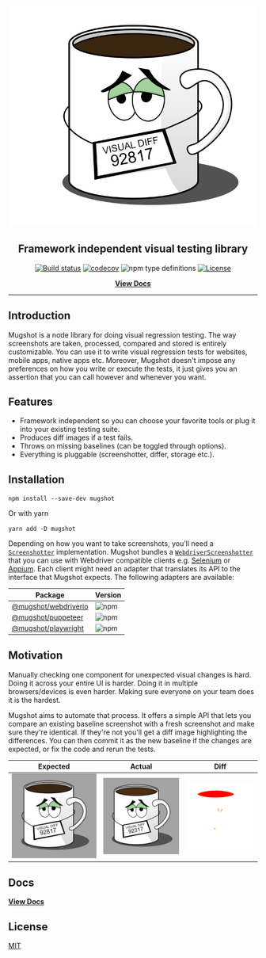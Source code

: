 <!--suppress HtmlDeprecatedAttribute -->
<div align="center">

![logo](packages/website/static/img/logo.png)

<h2>Framework independent visual testing library</h2>

[![Build status](https://github.com/NiGhTTraX/mugshot/actions/workflows/ci.yml/badge.svg)](https://github.com/NiGhTTraX/mugshot/actions/workflows/ci.yml)
[![codecov](https://codecov.io/gh/NiGhTTraX/mugshot/branch/master/graph/badge.svg)](https://codecov.io/gh/NiGhTTraX/mugshot)
![npm type definitions](https://img.shields.io/npm/types/mugshot.svg)
[![License](https://img.shields.io/github/license/nighttrax/mugshot)](LICENSE)

[**View Docs**](https://nighttrax.github.io/mugshot)

</div>

----

## Introduction

Mugshot is a node library for doing visual regression testing. The way screenshots are taken, processed, compared and stored is entirely customizable. You can use it to write visual regression tests for websites, mobile apps, native apps etc. Moreover, Mugshot doesn't impose any preferences on how you write or execute the tests, it just gives you an assertion that you can call however and whenever you want.

## Features

- Framework independent so you can choose your favorite tools or plug it into your existing testing suite.
- Produces diff images if a test fails.
- Throws on missing baselines (can be toggled through options).
- Everything is pluggable (screenshotter, differ, storage etc.).


## Installation

<!-- DUPLICATED in website/docs/usage.md. Please keep in sync. -->

```console
npm install --save-dev mugshot
```

Or with yarn

```console
yarn add -D mugshot
```

Depending on how you want to take screenshots, you'll need a [`Screenshotter`](https://nighttrax.github.io/mugshot/api/interfaces/mugshot.screenshotter) implementation. Mugshot bundles a [`WebdriverScreenshotter`](https://nighttrax.github.io/mugshot/api/classes/mugshot.webdriverscreenshotter) that you can use with Webdriver compatible clients e.g. [Selenium](https://selenium.dev/) or [Appium](http://appium.io/). Each client might need an adapter that translates its API to the interface that Mugshot expects. The following adapters are available:

| Package                                      | Version                                                       |
|----------------------------------------------|---------------------------------------------------------------|
| [@mugshot/webdriverio](packages/webdriverio) | ![npm](https://img.shields.io/npm/v/@mugshot/webdriverio.svg) |
| [@mugshot/puppeteer](packages/puppeteer)     | ![npm](https://img.shields.io/npm/v/@mugshot/puppeteer.svg)   |
| [@mugshot/playwright](packages/playwright)   | ![npm](https://img.shields.io/npm/v/@mugshot/playwright.svg)  |

## Motivation

Manually checking one component for unexpected visual changes is hard. Doing it across your entire UI is harder. Doing it in multiple browsers/devices is even harder. Making sure everyone on your team does it is the hardest.

Mugshot aims to automate that process. It offers a simple API that lets you compare an existing baseline screenshot with a fresh screenshot and make sure they're identical. If they're not you'll get a diff image highlighting the differences. You can then commit it as the new baseline if the changes are expected, or fix the code and rerun the tests.

| Expected                                              | Actual                                            | Diff                                          |
|-------------------------------------------------------|---------------------------------------------------|-----------------------------------------------|
| ![expected](packages/website/static/img/expected.png) | ![actual](packages/website/static/img/actual.png) | ![diff](packages/website/static/img/diff.png) |

## Docs

[**View Docs**](https://nighttrax.github.io/mugshot)

## License

[MIT](LICENSE)
